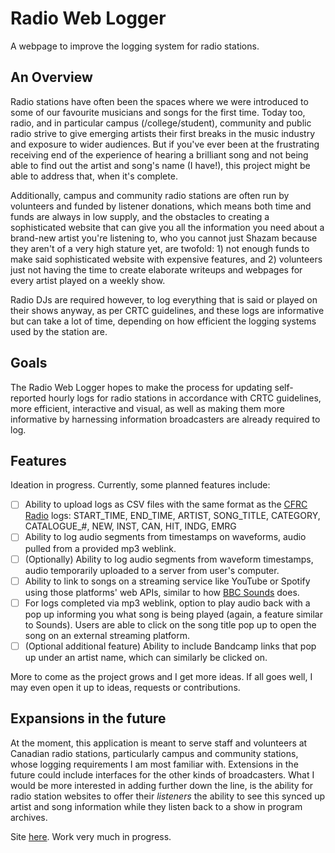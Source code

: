 # Radio Web Logger
A webpage to improve the logging system for radio stations.

## An Overview
Radio stations have often been the spaces where we were introduced to some of our favourite musicians and songs for the first time. Today too, radio, and in particular campus (/college/student), community and public radio strive to give emerging artists their first breaks in the music industry and exposure to wider audiences. But if you've ever been at the frustrating receiving end of the experience of hearing a brilliant song and not being able to find out the artist and song's name (I have!), this project might be able to address that, when it's complete. 

Additionally, campus and community radio stations are often run by volunteers and funded by listener donations, which means both time and funds are always in low supply, and the obstacles to creating a sophisticated website that can give you all the information you need about a brand-new artist you're listening to, who you cannot just Shazam because they aren't of a very high stature yet, are twofold: 1) not enough funds to make said sophisticated website with expensive features, and 2) volunteers just not having the time to create elaborate writeups and webpages for every artist played on a weekly show. 

Radio DJs are required however, to log everything that is said or played on their shows anyway, as per CRTC guidelines, and these logs are informative but can take a lot of time, depending on how efficient the logging systems used by the station are. 

## Goals
The Radio Web Logger hopes to make the process for updating self-reported hourly logs for radio stations in accordance with CRTC guidelines, more efficient,  interactive and visual, as well as making them more informative by harnessing information broadcasters are already required to log.

## Features
Ideation in progress. Currently, some planned features include:
- [ ] Ability to upload logs as CSV files with the same format as the [CFRC Radio](https://cfrc.ca) logs: START_TIME,	END_TIME,	ARTIST,	SONG_TITLE,	CATEGORY,	CATALOGUE_#,	NEW,	INST,	CAN,	HIT,	INDG,	EMRG
- [ ] Ability to log audio segments from timestamps on waveforms, audio pulled from a provided mp3 weblink.
- [ ] \(Optionally) Ability to log audio segments from waveform timestamps, audio temporarily uploaded to a server from user's computer.
- [ ] Ability to link to songs on a streaming service like YouTube or Spotify using those platforms' web APIs, similar to how [BBC Sounds](https://www.bbc.co.uk/sounds) does.
- [ ] For logs completed via mp3 weblink, option to play audio back with a pop up informing you what song is being played (again, a feature similar to Sounds). Users are able to click on the song title pop up to open the song on an external streaming platform.
- [ ] \(Optional additional feature) Ability to include Bandcamp links that pop up under an artist name, which can similarly be clicked on.
      
More to come as the project grows and I get more ideas. If all goes well, I may even open it up to ideas, requests or contributions.

## Expansions in the future
At the moment, this application is meant to serve staff and volunteers at Canadian radio stations, particularly campus and community stations, whose logging requirements I am most familiar with. Extensions in the future could include interfaces for the other kinds of broadcasters.
What I would be more interested in adding further down the line, is the ability for radio station websites to offer their _listeners_ the ability to see this synced up artist and song information while they listen back to a show in program archives.

Site [here](https://aa4mat.github.io/radio-web-logger/). Work very much in progress.
